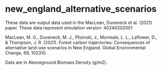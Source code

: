 # new_england_alternative_scenarios
These data are output data used in the MacLean, Duveneck et al. (2021) paper.
These data represent simulation version: 40240202001

MacLean, M. G., Duveneck, M. J., Plisinski, J., Morreale, L. L., Laflower, D., & Thompson, J. R. (2021). Forest carbon trajectories: Consequences of alternative land-use scenarios in New England. Global Environmental Change, 69, 102310.

Data are in Aboveground Biomass Density (g/m2). 
